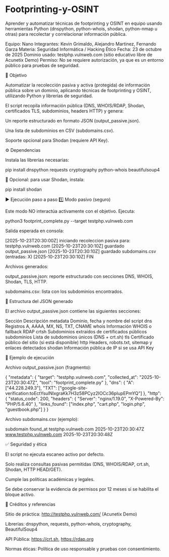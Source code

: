 # Footprinting-y-OSINT
Aprender y automatizar técnicas de footprinting y OSINT en equipo usando herramientas Python (dnspython, python-whois, shodan, python-nmap u otras) para recolectar y correlacionar información pública.

Equipo: Nano
Integrantes: Kevin Grimaldo, Alejandro Martinez, Fernando Garza
Materia: Seguridad Informática / Hacking Ético
Fecha: 23 de octubre de 2025
Dominio usado: testphp.vulnweb.com (sitio educativo libre de Acunetix Demo)
Permiso: No se requiere autorización, ya que es un entorno público para pruebas de seguridad.

🧩 Objetivo

Automatizar la recolección pasiva y activa (protegida) de información pública sobre un dominio, aplicando técnicas de footprinting y OSINT, utilizando Python y librerías de seguridad.

El script recopila información pública (DNS, WHOIS/RDAP, Shodan, certificados TLS, subdominios, headers HTTP) y genera:

Un reporte estructurado en formato JSON (output_passive.json).

Una lista de subdominios en CSV (subdomains.csv).

Soporte opcional para Shodan (requiere API Key).

⚙️ Dependencias

Instala las librerías necesarias:

pip install dnspython requests cryptography python-whois beautifulsoup4


🔐 Opcional: para usar Shodan, instala:

pip install shodan


▶️ Ejecución paso a paso
1️⃣ Modo pasivo (seguro)

Este modo NO interactúa activamente con el objetivo.
Ejecuta:

python3 footprint_complete.py --target testphp.vulnweb.com


Salida esperada en consola:

[2025-10-23T20:30:00Z] iniciando recoleccion pasiva para: testphp.vulnweb.com
[2025-10-23T20:30:10Z] guardado output_passive.json
[2025-10-23T20:30:10Z] guardado subdomains.csv (entradas: X)
[2025-10-23T20:30:10Z] FIN


Archivos generados:

output_passive.json: reporte estructurado con secciones DNS, WHOIS, Shodan, TLS, HTTP.

subdomains.csv: lista con los subdominios encontrados.

🧱 Estructura del JSON generado

El archivo output_passive.json contiene las siguientes secciones:

Sección	Descripción
metadata	Dominio, fecha y nombre del script
dns	Registros A, AAAA, MX, NS, TXT, CNAME
whois	Información WHOIS o fallback RDAP
crtsh	Subdominios extraídos de certificados públicos
subdominios	Lista de subdominios únicos (DNS + crt.sh)
tls	Certificado público del sitio (si está disponible)
http	Headers, robots.txt, sitemap y enlaces detectados
shodan	Información pública de IP si se usa API Key

🧾 Ejemplo de ejecución

Archivo output_passive.json (fragmento):

{
  "metadata": {
    "target": "testphp.vulnweb.com",
    "collected_at": "2025-10-23T20:30:47Z",
    "tool": "footprint_complete.py"
  },
  "dns": {
    "A": ["44.228.249.3"],
    "TXT": ["google-site-verification:toEctYsulNIxgraKk7H3z58PCyz2IOCc36pIupEPmYQ"]
  },
  "http": {
    "status_code": 200,
    "headers": {
      "Server": "nginx/1.19.0",
      "X-Powered-By": "PHP/5.6.40"
    },
    "links_found": ["index.php", "cart.php", "login.php", "guestbook.php"]
  }
}


Archivo subdomains.csv (ejemplo):

subdomain	found_at
testphp.vulnweb.com	2025-10-23T20:30:47Z
www.testphp.vulnweb.com
	2025-10-23T20:30:48Z

✅ Seguridad y ética

El script no ejecuta escaneo activo por defecto.

Solo realiza consultas pasivas permitidas (DNS, WHOIS/RDAP, crt.sh, Shodan, HTTP HEAD/GET).

Cumple las políticas académicas y legales.

Se debe conservar la evidencia de permisos por 12 meses si se habilita el bloque activo.

🧮 Créditos y referencias

Sitio de práctica: http://testphp.vulnweb.com/
 (Acunetix Demo)

Librerías: dnspython, requests, python-whois, cryptography, BeautifulSoup4

API Pública: https://crt.sh, https://rdap.org

Normas éticas: Política de uso responsable y pruebas con consentimiento.
